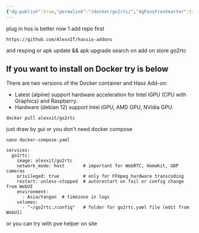 ```yaml
---
{"dg-publish":true,"permalink":"/docker/go2rtc/","dgPassFrontmatter":true,"noteIcon":""}
---
```


plug in hos is better now 
1 add repo first
```
https://github.com/AlexxIT/hassio-addons
```
and resping or apk update && apk upgrade
search on add on store go2rtc

If you want to install on Docker try is below
--
There are two versions of the Docker container and Hass Add-on:
- Latest (alpine) support hardware acceleration for Intel iGPU (CPU with Graphics) and Raspberry.
- Hardware (debian 12) support Intel iGPU, AMD GPU, NVidia GPU.
```
docker pull alexxit/go2rtc
```
just draw by gui
or
you don't need docker compose


```
nano docker-compose.yaml
```
```
services:
  go2rtc:
    image: alexxit/go2rtc
    network_mode: host       # important for WebRTC, HomeKit, UDP cameras
    privileged: true         # only for FFmpeg hardware transcoding
    restart: unless-stopped  # autorestart on fail or config change from WebUI
    environment:
      - Asia/Yangon  # timezone in logs
    volumes:
      - "~/go2rtc:/config"   # folder for go2rtc.yaml file (edit from WebUI)
```

or 
you can try with pve helper on site
